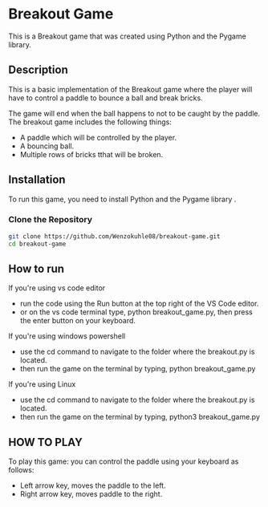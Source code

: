# Breakout Game

This is a Breakout game that was created using Python and the Pygame library.

## Description

This is a basic implementation of the Breakout game where the player will have to control a paddle to bounce a ball and break bricks.

The game will end when the ball happens to not to be caught by the paddle.
The breakout game includes the following things:

- A paddle which will be controlled by the player.
- A bouncing ball.
- Multiple rows of bricks tthat will be broken.

## Installation

To run this game, you need to install Python and the Pygame library .

### Clone the Repository

```bash
git clone https://github.com/Wenzokuhle08/breakout-game.git
cd breakout-game
```

## How to run

If you're using vs code editor

- run the code using the Run button at the top right of the VS Code editor.
- or on the vs code terminal type, python breakout_game.py, then press the enter button on your keyboard.

If you're using windows powershell

- use the cd command to navigate to the folder where the breakout.py is located.
- then run the game on the terminal by typing, python breakout_game.py

If you're using Linux

- use the cd command to navigate to the folder where the breakout.py is located.
- then run the game on the terminal by typing, python3 breakout_game.py

## HOW TO PLAY

To play this game: you can control the paddle using your keyboard as follows:

- Left arrow key, moves the paddle to the left.
- Right arrow key, moves paddle to the right.
